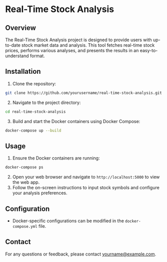 # Real-Time Stock Analysis

## Overview
The Real-Time Stock Analysis project is designed to provide users with up-to-date stock market data and analysis. This tool fetches real-time stock prices, performs various analyses, and presents the results in an easy-to-understand format.

## Installation
1. Clone the repository:
  ```bash
  git clone https://github.com/yourusername/real-time-stock-analysis.git
  ```
2. Navigate to the project directory:
  ```bash
  cd real-time-stock-analysis
  ```
3. Build and start the Docker containers using Docker Compose:
  ```bash
  docker-compose up --build
  ```

## Usage
1. Ensure the Docker containers are running:
  ```bash
  docker-compose ps
  ```
2. Open your web browser and navigate to `http://localhost:5000` to view the web app.
3. Follow the on-screen instructions to input stock symbols and configure your analysis preferences.

## Configuration
- Docker-specific configurations can be modified in the `docker-compose.yml` file.

## Contact
For any questions or feedback, please contact [yourname@example.com](mailto:lephuocloc1729@gmail.com).
